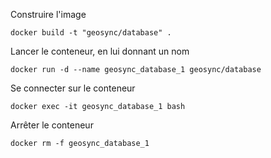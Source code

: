 Construire l'image

    docker build -t "geosync/database" .

Lancer le conteneur, en lui donnant un nom

    docker run -d --name geosync_database_1 geosync/database

Se connecter sur le conteneur

    docker exec -it geosync_database_1 bash

Arrêter le conteneur

    docker rm -f geosync_database_1

